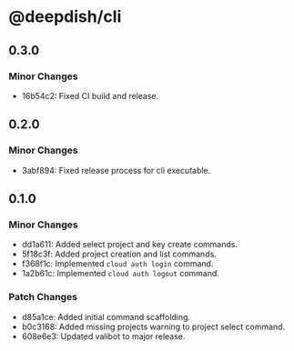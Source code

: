 # @deepdish/cli

## 0.3.0

### Minor Changes

- 16b54c2: Fixed CI build and release.

## 0.2.0

### Minor Changes

- 3abf894: Fixed release process for cli executable.

## 0.1.0

### Minor Changes

- dd1a611: Added select project and key create commands.
- 5f18c3f: Added project creation and list commands.
- f368f1c: Implemented `cloud auth login` command.
- 1a2b61c: Implemented `cloud auth logout` command.

### Patch Changes

- d85a1ce: Added initial command scaffolding.
- b0c3168: Added missing projects warning to project select command.
- 608e6e3: Updated valibot to major release.

